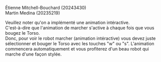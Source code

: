 Étienne Mitchell-Bouchard (20243430)  
Martin Medina (20235219)

Veuillez noter qu'on a implémenté une animation intéractive.  
C'est-à-dire que l'animation de marcher s'active à chaque fois que vous bougez le Torso.  
Donc, pour voir le robot marcher (animation intéractive) vous devez juste sélectionner et bouger le Torso avec les 
touches "w" ou "s". L'animation commencera automatiquement et vous profiterez d'un beau robot qui marche d'une façon stylée.